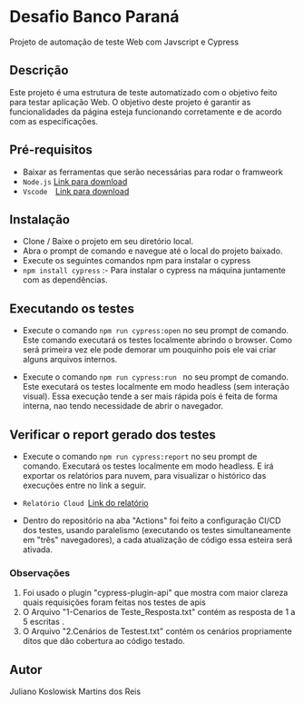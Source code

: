 # Desafio Banco Paraná
Projeto de automação de teste Web com Javscript e Cypress

## Descrição
Este projeto é uma estrutura de teste automatizado com o objetivo feito para testar aplicação Web. O objetivo deste projeto é garantir as funcionalidades da página esteja funcionando corretamente e de acordo com as especificações.

## Pré-requisitos
* Baixar as ferramentas que serão necessárias para rodar o framweork
* `Node.js` [Link para download](https://nodejs.org/pt-br/download)
* `Vscode  `[Link para download](https://code.visualstudio.com/download)


## Instalação
* Clone / Baixe o projeto em seu diretório local.
* Abra o prompt de comando e navegue até o local do projeto baixado.
* Execute os seguintes comandos npm para instalar o cypress 
* `npm install cypress` :- Para instalar o cypress na máquina juntamente com as dependências.

## Executando os testes
* Execute o comando `npm run cypress:open` no seu prompt de comando. Este comando executará os testes localmente abrindo o browser. Como será primeira vez ele pode demorar um pouquinho pois ele vai criar alguns arquivos internos.

* Execute o comando `npm run cypress:run ` no seu prompt de comando. Este executará os testes localmente em modo headless (sem interação visual). Essa execução tende a ser mais rápida pois é feita de forma interna, nao tendo necessidade de abrir o navegador.


## Verificar o report gerado dos testes
* Execute o comando `npm run cypress:report` no seu prompt de comando. Executará os testes localmente em modo headless. E irá exportar os relatórios para nuvem, para visualizar o histórico das execuções entre no link a seguir.

* `Relatório Cloud `[Link do relatório](https://cloud.cypress.io/projects/9cpkcx/runs)

* Dentro do repositório na aba "Actions" foi feito a configuração CI/CD dos testes, usando paralelismo (executando os testes simultaneamente em "três" navegadores), a cada atualização de código essa esteira será ativada.

### Observações
1. Foi usado o plugin "cypress-plugin-api" que mostra com maior clareza quais requisições foram feitas nos testes de apis
2. O Arquivo "1-Cenarios de Teste_Resposta.txt" contém as resposta de 1 a 5 escritas . 
3. O Arquivo "2.Cenários de Testest.txt" contém os cenários propriamente ditos que dão cobertura ao código testado.

## Autor
Juliano Koslowisk Martins dos Reis